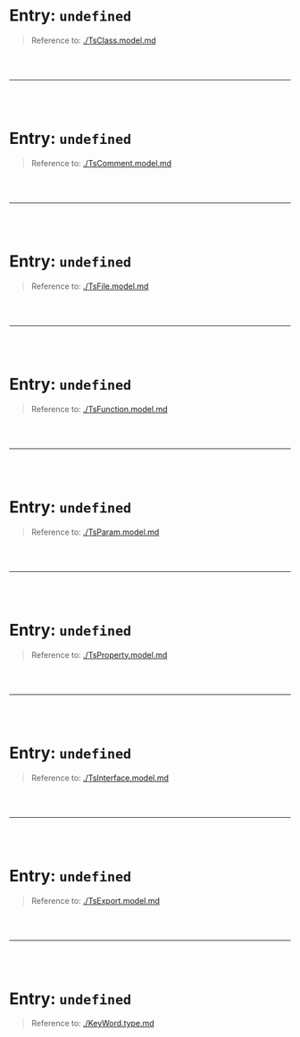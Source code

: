# Entry: `undefined`

> Reference to: [./TsClass.model.md](./TsClass.model.md)

    
<br/>
<br/>



---


<br/>
<br/>

# Entry: `undefined`

> Reference to: [./TsComment.model.md](./TsComment.model.md)

    
<br/>
<br/>



---


<br/>
<br/>

# Entry: `undefined`

> Reference to: [./TsFile.model.md](./TsFile.model.md)

    
<br/>
<br/>



---


<br/>
<br/>

# Entry: `undefined`

> Reference to: [./TsFunction.model.md](./TsFunction.model.md)

    
<br/>
<br/>



---


<br/>
<br/>

# Entry: `undefined`

> Reference to: [./TsParam.model.md](./TsParam.model.md)

    
<br/>
<br/>



---


<br/>
<br/>

# Entry: `undefined`

> Reference to: [./TsProperty.model.md](./TsProperty.model.md)

    
<br/>
<br/>



---


<br/>
<br/>

# Entry: `undefined`

> Reference to: [./TsInterface.model.md](./TsInterface.model.md)

    
<br/>
<br/>



---


<br/>
<br/>

# Entry: `undefined`

> Reference to: [./TsExport.model.md](./TsExport.model.md)

    
<br/>
<br/>



---


<br/>
<br/>

# Entry: `undefined`

> Reference to: [./KeyWord.type.md](./KeyWord.type.md)

    